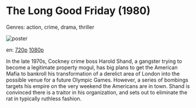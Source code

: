 # The Long Good Friday (1980)

Genres: action, crime, drama, thriller

![poster](http://image.tmdb.org/t/p/w500/l3QhfX1kCmNr3JiYdysIQjcBS4T.jpg)

en:
  [720p](magnet:?xt=urn:btih:1c4aad07de3a367ca48af7e369ac36256f9907dc&dn=The+Long+Good+Friday+%281980%29+720p+BrRip+x264+-+YIFY&tr=udp%3A%2F%2Ftracker.openbittorrent.com%3A80%2Fannounce&tr=udp%3A%2F%2Fglotorrents.pw%3A6969%2Fannounce&tr=udp%3A%2F%2Ftracker.openbittorrent.com%3A80%2Fannounce&tr=udp%3A%2F%2Ftracker.opentrackr.org%3A1337%2Fannounce&tr=udp%3A%2F%2Fzer0day.to%3A1337%2Fannounce&tr=udp%3A%2F%2Ftracker.coppersurfer.tk%3A6969%2Fannounce)
  [1080p](magnet:?xt=urn:btih:1D59163ED9B8CEA145CADCF9A84DE6C25590EAEC&tr=udp://glotorrents.pw:6969/announce&tr=udp://tracker.opentrackr.org:1337/announce&tr=udp://torrent.gresille.org:80/announce&tr=udp://tracker.openbittorrent.com:80&tr=udp://tracker.coppersurfer.tk:6969&tr=udp://tracker.leechers-paradise.org:6969&tr=udp://p4p.arenabg.ch:1337&tr=udp://tracker.internetwarriors.net:1337)
  


In the late 1970s, Cockney crime boss Harold Shand, a gangster trying to become a legitimate property mogul, has big plans to get the American Mafia to bankroll his transformation of a derelict area of London into the possible venue for a future Olympic Games. However, a series of bombings targets his empire on the very weekend the Americans are in town. Shand is convinced there is a traitor in his organization, and sets out to eliminate the rat in typically ruthless fashion.